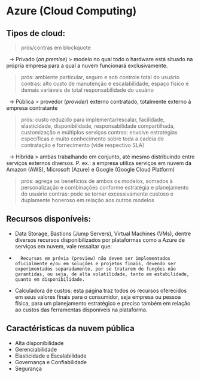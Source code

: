 # Azure (Cloud Computing)

## Tipos de cloud:
> prós/contras em blockquote

 	-> Privado (<i>on premise</i>) > modelo no qual todo o hardware está situado na própria empresa para a qual a nuvem funcionará exclusivamente.
> prós: ambiente particular, seguro e sob controle total do usuário
> contras: alto custo de manutenção e escalabilidade, espaço físico e demais variáveis de total responsabilidade do usuário

 	-> Pública > provedor (<i>provider</i>) externo contratado, totalmente externo à empresa contratante
> prós: custo reduzido para implementar/escalar, facilidade, elasticidade, disponibilidade, responsabilidade compartilhada, customização e múltiplos serviços
> contras: envolve estratégias específicas e muito conhecimento sobre toda a cadeia de contratação e fornecimento (vide respectivo SLA)

 	-> Híbrida > ambas trabalhando em conjunto, até mesmo distribuindo entre serviços externos diversos. P. ex.: a empresa utiliza serviços em nuvem da Amazon (AWS), Microsoft (Azure) e Google (Google Cloud Platform)
> prós: agrega os benefícios de ambos os modelos, somados à personalização e combinações conforme estratégia e planejamento do usuário
> contras: pode se tornar excessivamente custoso e duplamente honeroso em relação aos outros modelos

## Recursos disponíveis:

* Data Storage, Bastions (Jump Servers), Virtual Machines (VMs), dentre diversos recursos disponibilizados por plataformas como a Azure de serviços em nuvem, vale ressaltar que:
-       Recursos em prévia (preview) não devem ser implementados oficialmente e/ou em soluções e projetos finais, devendo ser experimentados separadamente, por se tratarem de funções não garantidas, ou seja, de alta volatilidade, tanto em estabilidade, quanto em disponibilidade. 

* Calculadora de custos: esta página traz todos os recursos oferecidos em seus valores finais para o consumidor, seja empresa ou pessoa física, para um planejamento estratégico e preciso também em relação ao custos das ferramentas disponíveis na plataforma.

## Caractéristicas da nuvem pública

* Alta disponibilidade
* Gerenciabilidade
* Elasticidade e Escalabilidade
* Governança e Confiabilidade
* Segurança